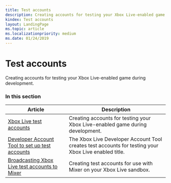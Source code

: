 ```yaml
---
title: Test accounts
description: Creating accounts for testing your Xbox Live-enabled game during development.
kindex: Test accounts
layout: LandingPage
ms.topic: article
ms.localizationpriority: medium
ms.date: 01/24/2019
---
```


# Test accounts

Creating accounts for testing your Xbox Live-enabled game during development.


### In this section

| Article | Description |
|---------|-------------|
| [Xbox Live test accounts](live-test-accounts.md) | Creating accounts for testing your Xbox Live-enabled game during development. |
| [Developer Account Tool to set up test accounts](live-account-tool.md) | The Xbox Live Developer Account Tool creates test accounts for testing your Xbox Live enabled title. |
| [Broadcasting Xbox Live test accounts to Mixer](live-test-accounts-broadcast-mixer.md) | Creating test accounts for use with Mixer on your Xbox Live sandbox. |
